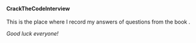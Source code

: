 #### CrackTheCodeInterview

This is the place where I record my answers of questions from the book <Crack the code interview>. 

_Good luck everyone!_
